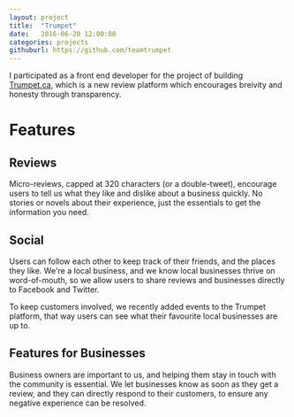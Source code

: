 ```yaml
---
layout: project
title:  "Trumpet"
date:   2016-06-20 12:00:00
categories: projects
githuburl: https://github.com/teamtrumpet
---
```


I participated as a front end developer for the project of building [Trumpet.ca](https://trumpet.ca),
which is a new review platform which encourages breivity and honesty through transparency.

Features
===
Reviews
---
Micro-reviews, capped at 320 characters (or a double-tweet), encourage users to tell
us what they like and dislike about a business quickly. No stories or novels about their experience, just the
essentials to get the information you need.

Social
---
Users can follow each other to keep track of their friends, and the places they like. 
We're a local business, and we know local businesses thrive on word-of-mouth, so we allow users
to share reviews and businesses directly to Facebook and Twitter.

To keep customers involved, we recently added events to the Trumpet platform, that way users can see
what their favourite local businesses are up to.

Features for Businesses
---
Business owners are important to us, and helping them stay in touch with the community is essential. 
We let businesses know as soon as they get a review, and they can directly respond to their customers,
to ensure any negative experience can be resolved.
